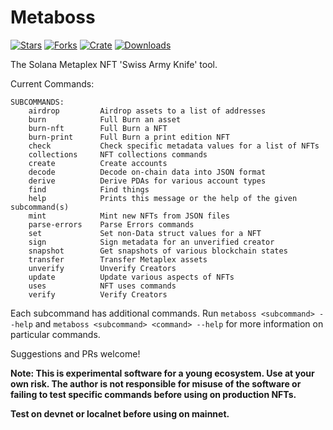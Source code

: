 # Metaboss

[![Stars](https://img.shields.io/github/stars/samuelvanderwaal/metaboss?style=social)](https://github.com/samuelvanderwaal/metaboss)
[![Forks](https://img.shields.io/github/forks/samuelvanderwaal/metaboss?style=social)](https://github.com/samuelvanderwaal/metaboss)
[![Crate](https://img.shields.io/crates/v/metaboss)](https://crates.io/crates/metaboss)
[![Downloads](https://img.shields.io/crates/d/metaboss)](https://crates.io/crates/metaboss)

The Solana Metaplex NFT 'Swiss Army Knife' tool.

Current Commands:

```
SUBCOMMANDS:
    airdrop         Airdrop assets to a list of addresses
    burn            Full Burn an asset
    burn-nft        Full Burn a NFT
    burn-print      Full Burn a print edition NFT
    check           Check specific metadata values for a list of NFTs
    collections     NFT collections commands
    create          Create accounts
    decode          Decode on-chain data into JSON format
    derive          Derive PDAs for various account types
    find            Find things
    help            Prints this message or the help of the given subcommand(s)
    mint            Mint new NFTs from JSON files
    parse-errors    Parse Errors commands
    set             Set non-Data struct values for a NFT
    sign            Sign metadata for an unverified creator
    snapshot        Get snapshots of various blockchain states
    transfer        Transfer Metaplex assets
    unverify        Unverify Creators
    update          Update various aspects of NFTs
    uses            NFT uses commands
    verify          Verify Creators
```

Each subcommand has additional commands. Run `metaboss <subcommand> --help` and `metaboss <subcommand> <command> --help` for more information on particular commands.

Suggestions and PRs welcome!

**Note: This is experimental software for a young ecosystem. Use at your own risk. The author is not responsible for misuse of the software or failing to test specific commands before using on production NFTs.**

**Test on devnet or localnet before using on mainnet.**
